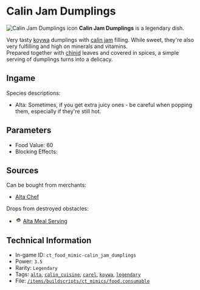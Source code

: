 # Calin Jam Dumplings

<img src="https://raw.githubusercontent.com/Ceterai/Enternia/main/assetMissing.png" alt="Calin Jam Dumplings icon" loading="lazy" height="16px" width="auto" /> **Calin Jam Dumplings** is a legendary dish.

Very tasty [koywa](https://ceterai.github.io/MyEnternia/Wiki/Tags/Koywa) dumplings with [calin jam](https://ceterai.github.io/MyEnternia/Wiki/calinjam) filling. While sweet, they're also very fulfilling and high on minerals and vitamins.  
Prepared together with [chinid](https://ceterai.github.io/MyEnternia/Wiki/chinid) leaves and covered in spices, a simple serving of dumplings turns into a delicacy.

## Ingame

Species descriptions:

- Alta: Sometimes, if you get extra juicy ones - be careful when popping them, especially if they're still hot.

## Parameters

- Food Value: 60
- Blocking Effects: 

## Sources

Can be bought from merchants:

- [Alta Chef](https://ceterai.github.io/MyEnternia/Wiki/AltaChef)

Drops from destroyed obstacles:

- <img src="https://raw.githubusercontent.com/Ceterai/Enternia/main/objects/alta/special/food/meal/icon.png" alt="Alta Meal Serving icon" loading="lazy" height="16px" width="auto" /> [Alta Meal Serving](https://ceterai.github.io/MyEnternia/Wiki/AltaMealServing)

## Technical Information

- In-game ID: `ct_food_mimic-calin_jam_dumplings`
- Power: `3.5`
- Rarity: `Legendary`
- Tags: [`alta`](https://ceterai.github.io/MyEnternia/Wiki/Tags/Alta), [`calin_cuisine`](https://ceterai.github.io/MyEnternia/Wiki/Tags/CalinCuisine), [`carel`](https://ceterai.github.io/MyEnternia/Wiki/Tags/Carel), [`koywa`](https://ceterai.github.io/MyEnternia/Wiki/Tags/Koywa), [`legendary`](https://ceterai.github.io/MyEnternia/Wiki/Tags/Legendary)
- File: [`/items/buildscripts/ct_mimics/food.consumable`](https://github.com/Ceterai/Enternia/blob/main/items/buildscripts/ct_mimics/food.consumable)
